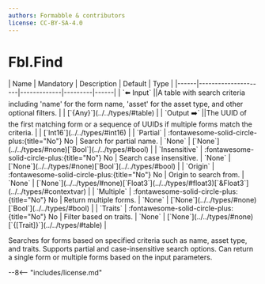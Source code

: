 ```yaml
---
authors: Formabble & contributors
license: CC-BY-SA-4.0
---
```



# Fbl.Find

<div class="sh-parameters" markdown="1">
| Name | Mandatory | Description | Default | Type |
|------|---------------------|-------------|---------|------|
| `⬅️ Input` ||A table with search criteria including 'name' for the form name, 'asset' for the asset type, and other optional filters. | | [`{Any}`](../../types/#table) |
| `Output ➡️` ||The UUID of the first matching form or a sequence of UUIDs if multiple forms match the criteria. | | [`Int16`](../../types/#int16) |
| `Partial` | :fontawesome-solid-circle-plus:{title="No"} No  | Search for partial name. | `None` | [`None`](../../types/#none)[`Bool`](../../types/#bool) |
| `Insensitive` | :fontawesome-solid-circle-plus:{title="No"} No  | Search case insensitive. | `None` | [`None`](../../types/#none)[`Bool`](../../types/#bool) |
| `Origin` | :fontawesome-solid-circle-plus:{title="No"} No  | Origin to search from. | `None` | [`None`](../../types/#none)[`Float3`](../../types/#float3)[`&Float3`](../../types/#contextvar) |
| `Multiple` | :fontawesome-solid-circle-plus:{title="No"} No  | Return multiple forms. | `None` | [`None`](../../types/#none)[`Bool`](../../types/#bool) |
| `Traits` | :fontawesome-solid-circle-plus:{title="No"} No  | Filter based on traits. | `None` | [`None`](../../types/#none)[`{[Trait]}`](../../types/#table) |

</div>

Searches for forms based on specified criteria such as name, asset type, and traits. Supports partial and case-insensitive search options. Can return a single form or multiple forms based on the input parameters.

--8<-- "includes/license.md"

